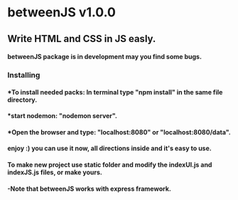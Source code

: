# betweenJS v1.0.0
## Write HTML and CSS in JS easly.
#### betweenJS package is in development may you find some bugs.

### Installing
#### *To install needed packs: In terminal type "npm install" in the same file directory.
#### *start nodemon: "nodemon server".
#### *Open the browser and type: "localhost:8080" or "localhost:8080/data".

#### enjoy :) you can use it now, all directions inside and it's easy to use.
#### To make new project use static folder and modify the indexUI.js and indexJS.js files, or make yours.

#### -Note that betweenJS works with express framework.
